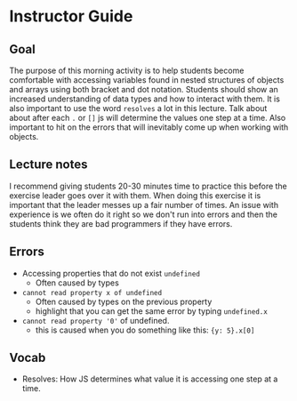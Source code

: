 # Instructor Guide

## Goal

The purpose of this morning activity is to help students become comfortable with accessing variables found in nested structures of objects and arrays using both bracket and dot notation. Students should show an increased understanding of data types and how to interact with them. It is also important to use the word `resolves` a lot in this lecture. Talk about about after each `.` or `[]` js will determine the values one step at a time. Also important to hit on the errors that will inevitably come up when working with objects.

## Lecture notes

I recommend giving students 20-30 minutes time to practice this before the exercise leader goes over it with them. When doing this exercise it is important that the leader messes up a fair number of times. An issue with experience is we often do it right so we don't run into errors and then the students think they are bad programmers if they have errors.

## Errors

- Accessing properties that do not exist `undefined`
  - Often caused by types
- `cannot read property x of undefined`
  - Often caused by types on the previous property
  - highlight that you can get the same error by typing `undefined.x`
- `cannot read property '0'` of undefined.
  - this is caused when you do something like this: ```{y: 5}.x[0]```

## Vocab

- Resolves: How JS determines what value it is accessing one step at a time.